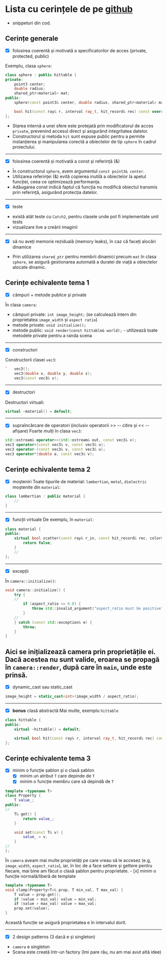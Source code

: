 # Lista cu cerințele de pe [github](https://github.com/Oepeling/poo/tree/master/Laborator)
+ snippeturi din cod.
## Cerințe generale
- [x] folosirea coerentă și motivată a specificatorilor de acces (private, protected, public)

Exemplu, clasa `sphere`:

```cpp
class sphere : public hittable {
private:
    point3 center;
    double radius;
    shared_ptr<material> mat;
public:
    sphere(const point3& center, double radius, shared_ptr<material> mat);

    bool hit(const ray& r, interval ray_t, hit_record& rec) const override;
};
```

- Starea internă a unei sfere este protejată prin modificatorul de acces `private`, prevenind accesul direct și asigurând integritatea datelor.
- Constructorul și metoda `hit` sunt expuse public pentru a permite instanțierea și manipularea corectă a obiectelor de tip `sphere` în cadrul proiectului.

---


- [x] folosirea coerentă și motivată a const și referință (&)
- În constructorul `sphere`, avem argumentul `const point3& center`.
- Utilizarea referinței (&) evită copierea inutilă a obiectelor la apelul funcției, ceea ce optimizează performanța.
- Adăugarea const indică faptul că funcția nu modifică obiectul transmis prin referință, asigurând protecția datelor.
---
- [x] teste
- există atât teste cu `Catch2`, pentru clasele unde pot fi implementate unit tests
- vizualizare live a creării imaginii
---
- [x] să nu aveți memorie reziduală (memory leaks), în caz că faceți alocări dinamice
- Prin utilizarea `shared_ptr` pentru membrii dinamici precum `mat` în clasa `sphere`, se asigură gestionarea automată a duratei de viață a obiectelor alocate dinamic.
## Cerințe echivalente tema 1
- [x] câmpuri + metode publice și private

În clasa `camera`:
- câmpuri private: `int image_height;` (se calculează intern din proprietatea `image_width` și `aspect ratio`)
- metode private: `void initialize();`
- metode public: `void render(const hittable& world);` - utilizează toate metodele private pentru a randa scena
---
- [x] constructori

Constructorii clasei `vec3`:
```cpp
`   vec3();
    vec3(double x, double y, double z);
    vec3(const vec3& v);
```
---
- [x] destructori

Destructori virtuali:
```cpp
virtual ~material() = default;
```
---
- [x] supraîncărcare de operatori (inclusiv operatorii >> -- citire și << -- afișare)
Foarte mulți în clasa `vec3`:
```cpp
std::ostream& operator<<(std::ostream& out, const vec3& v);
vec3 operator+(const vec3& v, const vec3& u);
vec3 operator-(const vec3& v, const vec3& u);
vec3 operator*(double a, const vec3& v);
```
## Cerințe echivalente tema 2
- [x] moșteniri
Toate tipurile de material: `lambertian`, `metal`, `dielectric` moștenite din `material`:
```cpp
class lambertian : public material {
    //
}
```
---
- [x] funcții virtuale
De exemplu, în `material`:
```cpp
class material {
public:
    virtual bool scatter(const ray& r_in, const hit_record& rec, color& attenuation, ray& scattered) const {
        return false;
    }
    //
};
```
---
- [x] excepții

În `camera::initialize()`:
```cpp
void camera::initialize() {
    try {
    //
        if (aspect_ratio <= 0.0) {
            throw std::invalid_argument("aspect_ratio must be positive");
        }
    //
    } catch (const std::exception& e) {
        throw;
    }
}
```
Aici se inițializează camera prin proprietățile ei. Dacă acestea nu sunt valide, eroarea se propagă în `camera::render`, după care în `main`, unde este prinsă.
---
- [x] dynamic_cast sau static_cast
```cpp
image_height = static_cast<int>(image_width / aspect_ratio);
```
---
- [x] **bonus** clasă abstractă
Mai multe, exemplu `hittable`
```cpp
class hittable {
public:
    virtual ~hittable() = default;

    virtual bool hit(const ray& r, interval ray_t, hit_record& rec) const = 0;
};
```
## Cerințe echivalente tema 3
- [x] minim o funcție șablon și o clasă șablon
    - [x] minim un atribut `T` care depinde de `T`
    - [x] minim o funcție membru care să depindă de `T`

```cpp
template <typename T>
class Property {
    T value_;
public:
//
    T& get() {
        return value_;
    }

    void set(const T& v) {
        value_ = v;
    }
//
};
```

În `camera` aveam mai multe proprietăți pe care vreau să le accesez (e.g, `image_width`, `aspect_ratio`), iar, în loc de a face settere și gettere pentru fiecare, mai bine am făcut o clasă șablon pentru proprietate.
    - [x] minim o funcție normală/liberă de template

```cpp
template <typename T>
void clamp(Property<T>& prop, T min_val, T max_val) {
    T value = prop.get();
    if (value < min_val) value = min_val;
    if (value > max_val) value = max_val;
    prop.set(value);
}
```

Această funcție se asigură proprietatea e în intervalul dorit.

---
- [x] 2 design patterns (3 dacă e și singleton)
- `camera` e singleton
- Scena este creată într-un factory
(îmi pare rău, nu am mai avut altă idee)